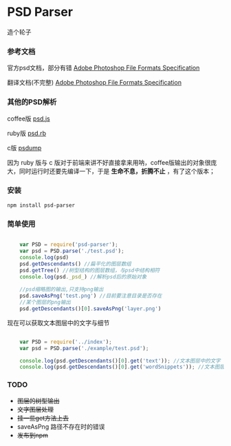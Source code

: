 # PSD Parser

造个轮子

### 参考文档

官方psd文档，部分有错 [Adobe Photoshop File Formats Specification](http://www.adobe.com/devnet-apps/photoshop/fileformatashtml/)

翻译文档(不完整) [Adobe Photoshop File Formats Specification](http://gitlab.alibaba-inc.com/qingbo.gqb/psd-spec-translate/raw/master/index.html)

### 其他的PSD解析
coffee版 [psd.js](https://github.com/meltingice/psd.js)

ruby版 [psd.rb](https://github.com/layervault/psd.rb)

c版 [psdump](https://github.com/alco/psdump)

因为 ruby 版与 c 版对于前端来讲不好直接拿来用呐，coffee版输出的对象很庞大，同时运行时还要先编译一下，于是 **生命不息，折腾不止** ，有了这个版本；

### 安装
```
npm install psd-parser
```

### 简单使用
```javascript

	var PSD = require('psd-parser');
	var psd = PSD.parse('./test.psd');
	console.log(psd)
	psd.getDescendants() //扁平化的图层数组
	psd.getTree() //树型结构的图层数组，与psd中结构相符
    console.log(psd._psd_) //解析psd后的原始对象
    
    //psd缩略图的输出,只支持png输出
    psd.saveAsPng('test.png') //目前要注意目录是否存在
    //某个图层的png输出
    psd.getDescendants()[0].saveAsPng('layer.png')
```


现在可以获取文本图层中的文字与细节
```javascript

    var PSD = require('../index');
    var psd = PSD.parse('./example/test.psd');

    console.log(psd.getDescendants()[0].get('text')); //文本图层中的文字
    console.log(psd.getDescendants()[0].get('wordSnippets')); //文本图层中的文字细节，以数组形式展现

```


### TODO

- ~~图层的树型输出~~
- ~~文字图层处理~~
- ~~挂一些get方法上去~~
- saveAsPng 路径不存在时的错误
- ~~发布到npm~~